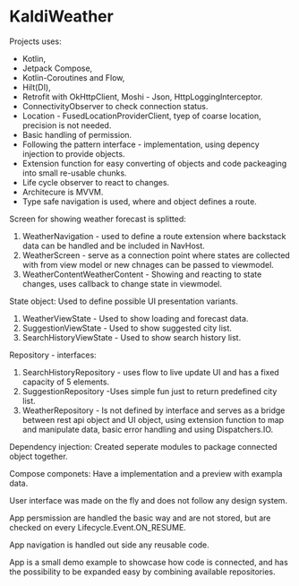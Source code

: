 # KaldiWeather

Projects uses:

- Kotlin, 
- Jetpack Compose,
- Kotlin-Coroutines and Flow,
- Hilt(DI),
- Retrofit with OkHttpClient, Moshi - Json, HttpLoggingInterceptor.
- ConnectivityObserver to check connection status.
- Location - FusedLocationProviderClient, tyep of coarse location, precision is not needed.
- Basic handling of permission.
- Following the pattern interface - implementation, using depency injection to provide objects.
- Extension function for easy converting of objects and code packeaging into small re-usable chunks.
- Life cycle observer to react to changes.
- Architecure is MVVM.
- Type safe navigation is used, where and object defines a route.

Screen for showing weather forecast is splitted: 

1. WeatherNavigation - used to define a route extension where backstack data can be handled and be included in NavHost.
2. WeatherScreen - serve as a connection point where states are collected with from view model or new chnages can be passed to viewmodel.
3. WeatherContentWeatherContent - Showing and reacting to state changes, uses callback to change state in viewmodel.

State object: Used to define possible UI presentation variants.

1. WeatherViewState - Used to show loading and forecast data.
2. SuggestionViewState - Used to show suggested city list.
3. SearchHistoryViewState - Used to show search history list.


Repository - interfaces:

1. SearchHistoryRepository - uses flow to live update UI and has a fixed capacity of 5 elements.
2. SuggestionRepository -Uses simple fun just to return predefined city list.
3. WeatherRepository - Is not defined by interface and serves as a bridge between rest api object and UI object, using extension function to map and manipulate data, basic error handling and using Dispatchers.IO.

Dependency injection: Created seperate modules to package connected object together.

Compose componets: Have a implementation and a preview with exampla data.

User interface was made on the fly and does not follow any design system.

App persmission are handled the basic way and are not stored, but are checked on every Lifecycle.Event.ON_RESUME.

App navigation is handled out side any reusable code.

App is a small demo example to showcase how code is connected, and has the possibility to be expanded easy by combining available repositories.